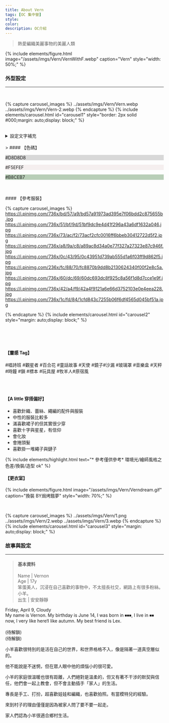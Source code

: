 ```yaml
---
title: About Vern
tags: [OC 集中營]
style:
color:
description: OC介紹
---
```


> 熱愛編織美麗事物的美麗人類

{% include elements/figure.html image="/assets/imgs/Vern/VernWithF.webp" caption="Vern" style="width: 50%;" %}

### 外型設定

---

<br>

{% capture carousel_images %}
../assets/imgs/Vern/Vern.webp
../assets/imgs/Vern/Vern-2.webp
{% endcapture %}
{% include elements/carousel.html id="carousel1" style="border: 2px solid #000;margin: auto;display: block;" %}
<br>
<br>

<details>
  <summary>設定文字補充</summary>
<br>
- 眉毛短短的<br>
- 單眼皮<br>
- 左眼底下有兩顆痣<br>
- 右眼眼尾有一顆痣<br>
- 身上還有很多痣和胎記(參考)<br>
  <br>
- 偶爾會換髮型但最常綁的髮型是辮子/髻<br>
- 如果你覺得他頭髮捲捲的，那他應該是有燙過<br>
- 髮量不是很多的類型<br>
- 長髮及腰有一點自然捲<br>
  <br>
- 皮膚白<br>
- 眼睛黑灰 *異色可以畫金色<br>
- 髮色是很白的粉<br>
- 私心很喜歡復古風/繽紛玩具<br>
- 喜歡粉藍色<br>
- 一點無口屬性<br>
- 笑的時候會出現酒窩和臥蠶<br>
- 萌萌的<br>
- 笨笨的<br>
- 小可愛!!!<br>
<br>
</details>
<br>
> #### 【色碼】

<p style="background-color: #D8D8D8;"> #D8D8D8</p>
<p style="background-color: #F5EFEF;"> #F5EFEF</p>
<p style="background-color: #B8CEB7;"> #B8CEB7</p>

<br>
<br>
#### 【參考服裝】

<br>

{% capture carousel_images %}
https://i.pinimg.com/736x/bd/57/a9/bd57a91973ad395e7f06bdd2c875655b.jpg
https://i.pinimg.com/736x/51/bf/9d/51bf9dc9e4d41f296a43a6df1632a046.jpg
https://i.pinimg.com/736x/73/ac/f2/73acf2cfc0016ff6bbeb30412722d5f2.jpg
https://i.pinimg.com/736x/a8/9a/c8/a89ac8d34a0e77f327a27323e87c946f.jpg
https://i.pinimg.com/736x/0c/43/95/0c43951d739ab555d1a6f03ff9d862f5.jpg
https://i.pinimg.com/236x/fc/88/70/fc8870b9dd8b2130624340f00f2e8c5a.jpg
https://i.pinimg.com/736x/60/dc/69/60dc693dc8f925c8a56f1d8d7cce1e9f.jpg
https://i.pinimg.com/736x/42/a4/f9/42a4f9121a6e66d3752103e0e4eea228.jpg
https://i.pinimg.com/736x/1c/fd/84/1cfd843c7255b06f6df4565d045bf51a.jpg

{% endcapture %}
{% include elements/carousel.html id="carousel2" style="margin: auto;display: block;" %}

<br>
<br>
<br>

#### 【靈感 Tag】

#唱詩班 #觀星者 #百合花 #童話故事 #天使 #鏡子#沙漏 #玻璃罩 #音樂盒 #天秤 #時鐘 #鎖 #標本 #玩具屋 #牧羊人#原宿風

<br>
<br>

#### 【A little 穿搭偏好】

- 喜歡針織、蕾絲、繩編的配件與服裝
- 中性的服裝比較多
- 滿喜歡裙子的但其實很少穿
- 喜歡十字與星星，有信仰
- 會化妝
- 會捲頭髮
- 喜歡掛一堆繩子與鏈子

{% include elements/highlight.html text="* 參考僅供參考* 環境光/繪師風格之色差/換裝/造型 ok" %}

#### 【更衣室】

{% include elements/figure.html image="/assets/imgs/Vern/Verndream.gif" caption="換裝 BY焗烤餓夢" style="width: 70%;" %}

<br>

{% capture carousel_images %}
../assets/imgs/Vern/1.png
../assets/imgs/Vern/2.webp
../assets/imgs/Vern/3.webp
{% endcapture %}
{% include elements/carousel.html id="carousel3" style="margin: auto;display: block;" %}

### 故事與設定

---

> #### 基本資料
>
> Name | Vernon <br>
> Age | 17y<br>
> 笨蛋美人，沉浸在自己喜歡的事物中，不太擅長社交，網路上有很多粉絲。小羊。<br>
> 出生 | 安安靜靜<br>

Friday, April 9, Cloudy<br>
My name is Vernon. My birthday is June 14, I was born in ⏹︎⏹︎⏹︎, I live in ⏹︎⏹︎ now, I very like here!I like autumn. My best friend is Lex.
<br>
<br>
(待解鎖)<br>
(待解鎖)

小羊喜歡很特別的是活在自己的世界，和世界格格不入，像是隔著一道真空層似的。

他不能說是不迷惘，但在眾人眼中他的煩惱小的很可愛。

小羊的家庭很溫暖也很有距離，人們絕對是溫柔的，但又有著不干涉的默契與信任，他們會一起上教會，但不會主動插手「家人」的生活。

專長是手工、打扮，超喜歡娃娃和編織，也喜歡拍照。有當模特兒的經驗。

來到村子的理由僅僅是因為被家人問了要不要一起走。

家人們認為小羊很適合鄉村生活。
